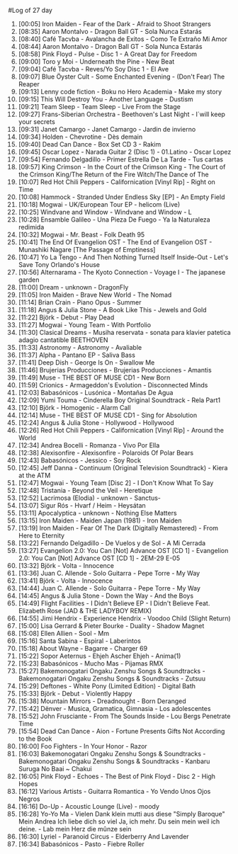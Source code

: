#Log of 27 day

1. [00:05] Iron Maiden - Fear of the Dark - Afraid to Shoot Strangers
1. [08:35] Aaron Montalvo - Dragon Ball GT - Sola Nunca Estarás
1. [08:40] Café Tacvba - Avalancha de Exitos - Como Te Extraño Mi Amor
1. [08:44] Aaron Montalvo - Dragon Ball GT - Sola Nunca Estarás
1. [08:58] Pink Floyd - Pulse - Disc 1 - A Great Day for Freedom
1. [09:00] Toro y Moi - Underneath the Pine - New Beat
1. [09:04] Café Tacvba - Reves/Yo Soy Disc 1 - El Ave
1. [09:07] Blue Öyster Cult - Some Enchanted Evening - (Don't Fear) The Reaper
1. [09:13] Lenny code fiction - Boku no Hero Academia - Make my story
1. [09:15] This Will Destroy You - Another Language - Dustism
1. [09:21] Team Sleep - Team Sleep - Live From the Stage
1. [09:27] Frans-Siberian Orchestra - Beethoven's Last Night - I´will keep your secrets
1. [09:31] Janet Camargo - Janet Camargo - Jardin de invierno
1. [09:34] Holden - Chevrotine - Dès demain
1. [09:40] Dead Can Dance - Box Set CD 3 - Rakim
1. [09:45] Oscar Lopez - Narada Guitar 2 (Disc 1) - 01.Latino - Oscar Lopez
1. [09:54] Fernando Delgadillo - Primer Estrella De La Tarde - Tus cartas
1. [09:57] King Crimson - In the Court of the Crimson King - The Court of the Crimson King/The Return of the Fire Witch/The Dance of The
1. [10:07] Red Hot Chili Peppers - Californication [Vinyl Rip] - Right on Time
1. [10:08] Hammock - Stranded Under Endless Sky [EP] - An Empty Field
1. [10:18] Mogwai - UK/European Tour EP - helicom (Live)
1. [10:25] Windvane and Window - Windvane and Window - L
1. [10:28] Ensamble Galileo - Una Pieza De Fuego - Ya la Naturaleza redimida
1. [10:32] Mogwai - Mr. Beast - Folk Death 95
1. [10:41] The End Of Evangelion OST - The End of Evangelion OST - Munashiki Nagare [The Passage of Emptiness]
1. [10:47] Yo La Tengo - And Then Nothing Turned Itself Inside-Out - Let's Save Tony Orlando's House
1. [10:56] Alternarama - The Kyoto Connection - Voyage I - The japanese garden
1. [11:00] Dream - unknown - DragonFly
1. [11:05] Iron Maiden - Brave New World - The Nomad
1. [11:14] Brian Crain - Piano Opus - Summer
1. [11:18] Angus & Julia Stone - A Book Like This - Jewels and Gold
1. [11:22] Björk - Debut - Play Dead
1. [11:27] Mogwai - Young Team - With Portfolio
1. [11:30] Clasical Dreams - Musiha reservata - sonata para klavier patetica adagio cantatible BEETHOVEN
1. [11:33] Astronomy - Astronomy - Avaliable
1. [11:37] Alpha - Pantano EP - Saliva Bass
1. [11:41] Deep Dish - George Is On - Swallow Me
1. [11:46] Brujerias Producciones - Brujerias Producciones - Amantis
1. [11:49] Muse - THE BEST OF MUSE CD1 - New Born
1. [11:59] Crionics - Armageddon's Evolution - Disconnected Minds
1. [12:03] Babasónicos - Lusónica - Montañas De Agua
1. [12:09] Yumi Touma - Cinderella Boy Original Soundtrack - Rela Part1
1. [12:10] Björk - Homogenic - Alarm Call
1. [12:14] Muse - THE BEST OF MUSE CD1 - Sing for Absolution
1. [12:24] Angus & Julia Stone - Hollywood - Hollywood
1. [12:26] Red Hot Chili Peppers - Californication [Vinyl Rip] - Around the World
1. [12:34] Andrea Bocelli - Romanza - Vivo Por Ella
1. [12:38] Alexisonfire - Alexisonfire - Polaroids Of Polar Bears
1. [12:43] Babasónicos - Jessico - Soy Rock
1. [12:45] Jeff Danna - Continuum (Original Television Soundtrack) - Kiera at the ATM
1. [12:47] Mogwai - Young Team [Disc 2] - I Don't Know What To Say
1. [12:48] Tristania - Beyond the Veil - Heretique
1. [12:52] Lacrimosa (Elodia) - unknown - Sanctus-
1. [13:07] Sigur Rós - Hvarf / Heim - Heysátan
1. [13:11] Apocalyptica - unknown - Nothing Else Matters
1. [13:15] Iron Maiden - Maiden Japan (1981) - Iron Maiden
1. [13:19] Iron Maiden - Fear Of The Dark (Digitally Remastered) - From Here to Eternity
1. [13:22] Fernando Delgadillo - De Vuelos y de Sol - A Mi Cerrada
1. [13:27] Evangelion 2.0: You Can [Not] Advance OST [CD 1] - Evangelion 2.0: You Can [Not] Advance OST [CD 1] - 2EM-29 E-05
1. [13:32] Björk - Volta - Innocence
1. [13:36] Juan C. Allende - Solo Guitarra - Pepe Torre - My Way
1. [13:41] Björk - Volta - Innocence
1. [14:44] Juan C. Allende - Solo Guitarra - Pepe Torre - My Way
1. [14:45] Angus & Julia Stone - Down the Way - And the Boys
1. [14:49] Flight Facilities - I Didn't Believe EP - I Didn't Believe Feat. Elizabeth Rose (JAD & THE LADYBOY REMIX)
1. [14:55] Jimi Hendrix - Experience Hendrix - Voodoo Child (Slight Return)
1. [15:00] Lisa Gerrard & Pieter Bourke - Duality - Shadow Magnet
1. [15:08] Ellen Allien - Sool - Mm
1. [15:16] Santa Sabina - Espiral - Laberintos
1. [15:18] About Wayne - Bagarre - Charger 69
1. [15:22] Sopor Aeternus - Ehjeh Ascher Ehjeh - Anima(1)
1. [15:23] Babasónicos - Mucho Mas - Pijamas RMX
1. [15:27] Bakemonogatari Ongaku Zenshu Songs & Soundtracks - Bakemonogatari Ongaku Zenshu Songs & Soundtracks - Zutsuu
1. [15:29] Deftones - White Pony (Limited Edition) - Digital Bath
1. [15:33] Björk - Debut - Violently Happy
1. [15:38] Mountain Mirrors - Dreadnought - Born Deranged
1. [15:42] Dënver - Musica, Gramatica, Gimnasia - Los adolescentes
1. [15:52] John Frusciante - From The Sounds Inside - Lou Bergs Penetrate Time
1. [15:54] Dead Can Dance - Aion - Fortune Presents Gifts Not According to the Book
1. [16:00] Foo Fighters - In Your Honor - Razor
1. [16:03] Bakemonogatari Ongaku Zenshu Songs & Soundtracks - Bakemonogatari Ongaku Zenshu Songs & Soundtracks - Kanbaru Suruga No Baai ~ Chakui
1. [16:05] Pink Floyd - Echoes - The Best of Pink Floyd - Disc 2 - High Hopes
1. [16:12] Various Artists - Guitarra Romantica - Yo Vendo Unos Ojos Negros
1. [16:16] Do-Up - Acoustic Lounge (Live) - moody
1. [16:28] Yo-Yo Ma - Vielen Dank klein mutti aus diese "Simply Baroque" Mein Andrea Ich liebe dich so viel Ja, ich mehr. Du sein mein weil ich deine. - Lab mein Herz die mûnze sein
1. [16:30] Lyriel - Paranoid Circus - Elderberry And Lavender
1. [16:34] Babasónicos - Pasto - Fiebre Roller
